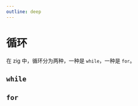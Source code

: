 ```yaml
---
outline: deep
---
```


# 循环

<!-- 讲解标签 blocks break -->

在 zig 中，循环分为两种，一种是 `while`，一种是 `for`。

## `while`

## `for`